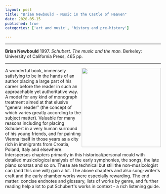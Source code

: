 ```yaml
---
layout: post
title: "Brian Newbould - Music in the Castle of Heaven"
date: 2020-05-15
published: true
categories: ['art and music', 'history and pre-history']

---
```



***
<b>Brian Newbould</b> 1997. _Schubert. The music and the man._ Berkeley: University of California Press, 465 pp.

***


<img align="right" src="https://i.gr-assets.com/images/S/compressed.photo.goodreads.com/books/1176314158l/612034._SX318_.jpg"  width="256"  alt="" />

A wonderful book, immensely satisfying to be in the hands of an author placing a large part of his career before the reader in such an approachable yet authoritative way.  A model for any kind of monograph treatment aimed at that elusive "general reader" (the concept of which varies greatly according to the subject matter).  Valuable for many reasons including for placing Schubert in a very human surround of his young friends, and for painting Vienna itself in those years as a city rich in immigrants from Croatia, Poland, Italy and elsewhere.  Intersperses chapters primarily in this historical/personal mould with detailed musicological analysis of the early symphonies, the songs, the late piano sonatas and so on.  These are technical but still the non-musicologist can (and this one will) gain a lot.  The above chapters and also song-writer's craft and the early chamber works were especially rewarding.  The end matter: concise endnotes and glossary, lists of works by genre, and further reading help a lot to put Schubert's works in context - a rich listening guide.
